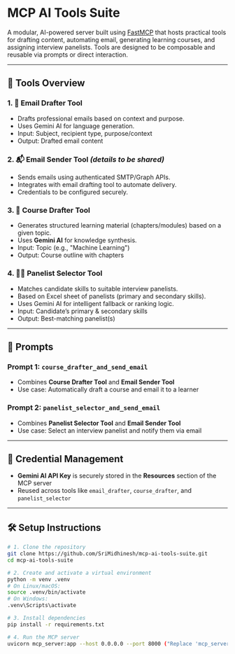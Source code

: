 # MCP AI Tools Suite

A modular, AI-powered server built using [FastMCP](https://github.com/openai/fastmcp) that hosts practical tools for drafting content, automating email, generating learning courses, and assigning interview panelists. Tools are designed to be composable and reusable via prompts or direct interaction.

---

## 🔧 Tools Overview

### 1. 📧 Email Drafter Tool

- Drafts professional emails based on context and purpose.
- Uses Gemini AI for language generation.
- Input: Subject, recipient type, purpose/context
- Output: Drafted email content

### 2. 📬 Email Sender Tool _(details to be shared)_

- Sends emails using authenticated SMTP/Graph APIs.
- Integrates with email drafting tool to automate delivery.
- Credentials to be configured securely.

### 3. 📘 Course Drafter Tool

- Generates structured learning material (chapters/modules) based on a given topic.
- Uses **Gemini AI** for knowledge synthesis.
- Input: Topic (e.g., "Machine Learning")
- Output: Course outline with chapters

### 4. 🧑‍💼 Panelist Selector Tool

- Matches candidate skills to suitable interview panelists.
- Based on Excel sheet of panelists (primary and secondary skills).
- Uses Gemini AI for intelligent fallback or ranking logic.
- Input: Candidate’s primary & secondary skills
- Output: Best-matching panelist(s)

---

## 🧠 Prompts

### Prompt 1: `course_drafter_and_send_email`

- Combines **Course Drafter Tool** and **Email Sender Tool**
- Use case: Automatically draft a course and email it to a learner

### Prompt 2: `panelist_selector_and_send_email`

- Combines **Panelist Selector Tool** and **Email Sender Tool**
- Use case: Select an interview panelist and notify them via email

---

## 🔐 Credential Management

- **Gemini AI API Key** is securely stored in the **Resources** section of the MCP server
- Reused across tools like `email_drafter`, `course_drafter`, and `panelist_selector`

---

## 🛠 Setup Instructions

```bash
# 1. Clone the repository
git clone https://github.com/SriMidhinesh/mcp-ai-tools-suite.git
cd mcp-ai-tools-suite

# 2. Create and activate a virtual environment
python -m venv .venv
# On Linux/macOS:
source .venv/bin/activate
# On Windows:
.venv\Scripts\activate

# 3. Install dependencies
pip install -r requirements.txt

# 4. Run the MCP server
uvicorn mcp_server:app --host 0.0.0.0 --port 8000 ("Replace 'mcp_server' with the appropriate file name")
```
